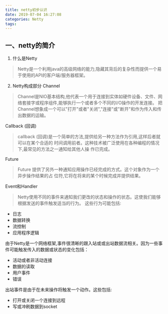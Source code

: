 ```yaml
---
title: netty初步认识
date: 2019-07-04 16:27:08
categories: Netty
tags:
---
```


## 一、netty的简介
1. 什么是Netty
> Netty是一个利用java的高级网络的能力,隐藏其背后的复杂性而提供一个易于使用的API的客户端/服务器框架。

2. Netty构成部分
Channel
> Channel是NIO基本结构,他代表一个用于连接到实体如硬件设备、文件、网络套接字或程序组件,能够执行一个或者多个不同的I/O操作的开发连接。
把Channel想象成一个可以"打开"或者"关闭","连接"或"断开"和作为传入和传出数据的运输。

Callback (回调)
>callback (回调)是一个简单的方法,提供给另一种方法作为引用,这样后者就可以在某个合适的 时间调用前者。这种技术被广泛使用在各种编程的情况下,最常见的方法之一通知给其他人操 作已完成。


Future
> Future 提供了另外一种通知应用操作已经完成的方式。这个对象作为一个异步操作结果的占 位符,它将在将来的某个时候完成并提供结果。

Event和Handler
> Netty使用不同的事件来通知我们更改的状态和操作的状态。这使我们能够根据发送的事件触发适当的行为。
这些行为可能包括:
- 日志
- 数据转换
- 流控制
- 应用程序逻辑

由于Netty是一个网络框架,事件很清晰的跟入站或或出站数据流相关。因为一些事件可能触发传入的数据或状态的变化包括：
- 活动或者非活动连接
- 数据的读取
- 用户事件
- 错误

出站事件是由于在未来操作将触发一个动作。这些包括:
- 打开或关闭一个连接到远程
- 写或冲刷数据到socket
